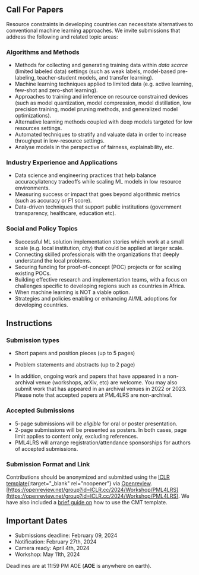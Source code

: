 ## Call For Papers

Resource constraints in developing countries can  necessitate alternatives to conventional machine learning approaches. We invite submissions that address the following and related topic areas:

### Algorithms and Methods 

- Methods for collecting and generating training data within _data scarce_ (limited labeled data) settings (such as weak labels, model-based pre-labeling, teacher-student models, and transfer learning).
- Machine learning techniques applied to limited data (e.g. active learning, few-shot and zero-shot learning).
- Approaches to training and inference on resource constrained devices (such as model quantization, model compression, model distillation, low precision training, model pruning methods, and generalized model optimizations).
- Alternative learning methods coupled with deep models targeted for low resources settings.
- Automated techniques to stratify and valuate data in order to increase throughput in low-resource settings. 
- Analyse models in the perspective of fairness, explainability, etc.

### Industry Experience and Applications

- Data science and engineering practices that help balance accuracy/latency tradeoffs while scaling ML models in low resource environments.
- Measuring success or impact that goes beyond algorithmic metrics (such as accuracy or F1 score).
- Data-driven techniques that support public institutions (government transparency, healthcare, education etc).

### Social and Policy Topics 

- Successful ML solution implementation stories which work at a small scale (e.g. local institution, city) that could be applied at larger scale.
- Connecting skilled professionals with the organizations that deeply understand the local problems.
- Securing funding for proof-of-concept (POC) projects or for scaling existing POCs.
- Building effective research and implementation teams, with a focus on challenges specific to developing regions such as countries in Africa.
- When machine learning is NOT a viable option.
- Strategies and policies enabling or enhancing AI/ML adoptions for developing countries.

## Instructions

### Submission types
- Short papers and position pieces (up to 5 pages)
- Problem statements and abstracts (up to 2 page)

- In addition, ongoing work and papers that have appeared in a non-archival venue (workshops, arXiv, etc) are welcome. You may also submit work that has appeared in an archival venues in 2022 or 2023. Please note that accepted papers at PML4LRS are non-archival.

### Accepted Submissions
 - 5-page submissions will be _eligible_ for oral or poster presentation. 
 - 2-page submissions will be presented as posters. In both cases, page limit applies to content only, excluding references.
 - PML4LRS will arrange registration/attendance sponsorships for authors of accepted submissions.


### Submission Format and Link
Contributions should be anonymized and submitted using the [ICLR template](https://github.com/ICLR/Master-Template/raw/master/iclr2024.zip){:target="_blank" rel="noopener"} via [Openreview](https://openreview.net/group?id=ICLR.cc/2024/Workshop/PML4LRS).
[https://openreview.net/group?id=ICLR.cc/2024/Workshop/PML4LRS](https://openreview.net/group?id=ICLR.cc/2024/Workshop/PML4LRS). <!--https://cmt3.research.microsoft.com/ICLRWorkshops2022/Submission/Index-->
We have also included a [brief guide on](formatting) how to use the CMT template.


## Important Dates

- Submissions deadline:        February 09, 2024
- Notification:                February 27th, 2024
- Camera ready:     		April 4th, 2024
- Workshop:                     May 11th, 2024

Deadlines are at 11:59 PM AOE (**AOE** is anywhere on earth).
